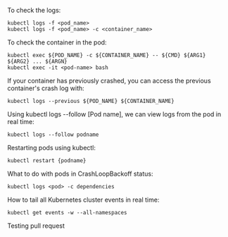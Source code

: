 To check the logs:
```
kubectl logs -f <pod_name>
kubectl logs -f <pod_name> -c <container_name> 
```

To check the container in the pod:
```
kubectl exec ${POD_NAME} -c ${CONTAINER_NAME} -- ${CMD} ${ARG1} ${ARG2} ... ${ARGN}
kubectl exec -it <pod-name> bash
```

If your container has previously crashed, you can access the previous container's crash log with:
```
kubectl logs --previous ${POD_NAME} ${CONTAINER_NAME}
```

Using kubectl logs --follow [Pod name], we can view logs from the pod in real time:
```
kubectl logs --follow podname
```

Restarting pods using kubectl:
```
kubectl restart {podname}
```

What to do with pods in CrashLoopBackoff status:
```
kubectl logs <pod> -c dependencies
```
How to tail all Kubernetes cluster events in real time:
```
kubectl get events -w --all-namespaces
```

Testing pull request